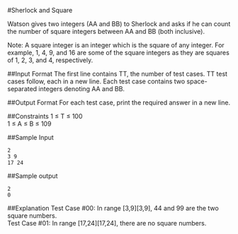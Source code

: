 #Sherlock and Square

Watson gives two integers (AA and BB) to Sherlock and asks if he can count the number of square integers between AA and BB (both inclusive).

Note: A square integer is an integer which is the square of any integer. For example, 1, 4, 9, and 16 are some of the square integers as they are squares of 1, 2, 3, and 4, respectively.

##Input Format 
The first line contains TT, the number of test cases. TT test cases follow, each in a new line. 
Each test case contains two space-separated integers denoting AA and BB.

##Output Format 
For each test case, print the required answer in a new line.

##Constraints 
1 ≤ T ≤ 100  
1 ≤ A ≤ B ≤ 109  

##Sample Input

```
2  
3 9  
17 24  
```

##Sample output

```
2  
0  
```

##Explanation 
Test Case #00: In range [3,9][3,9], 44 and 99 are the two square numbers.  
Test Case #01: In range [17,24][17,24], there are no square numbers.  

